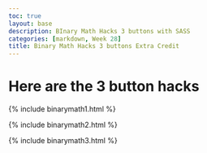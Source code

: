 ```yaml
---
toc: true
layout: base
description: BInary Math Hacks 3 buttons with SASS
categories: [markdown, Week 28]
title: Binary Math Hacks 3 buttons Extra Credit
---
```


# Here are the 3 button hacks
{% include binarymath1.html %}

{% include binarymath2.html %}

{% include binarymath3.html %}